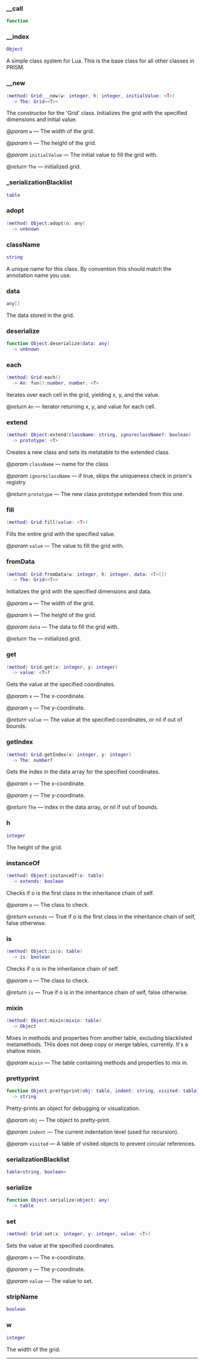 
### __call


```lua
function
```

### __index


```lua
Object
```

 A simple class system for Lua. This is the base class for all other classes in PRISM.

### __new


```lua
(method) Grid:__new(w: integer, h: integer, initialValue: <T>)
  -> The: Grid<<T>>
```

 The constructor for the 'Grid' class.
 Initializes the grid with the specified dimensions and initial value.

@*param* `w` — The width of the grid.

@*param* `h` — The height of the grid.

@*param* `initialValue` — The initial value to fill the grid with.

@*return* `The` — initialized grid.

### _serializationBlacklist


```lua
table
```

### adopt


```lua
(method) Object:adopt(o: any)
  -> unknown
```

### className


```lua
string
```

A unique name for this class. By convention this should match the annotation name you use.

### data


```lua
any[]
```

The data stored in the grid.

### deserialize


```lua
function Object.deserialize(data: any)
  -> unknown
```

### each


```lua
(method) Grid:each()
  -> An: fun():number, number, <T>
```

 Iterates over each cell in the grid, yielding x, y, and the value.

@*return* `An` — iterator returning x, y, and value for each cell.

### extend


```lua
(method) Object:extend(className: string, ignoreclassName?: boolean)
  -> prototype: <T>
```

 Creates a new class and sets its metatable to the extended class.

@*param* `className` — name for the class

@*param* `ignoreclassName` — if true, skips the uniqueness check in prism's registry

@*return* `prototype` — The new class prototype extended from this one.

### fill


```lua
(method) Grid:fill(value: <T>)
```

 Fills the entire grid with the specified value.

@*param* `value` — The value to fill the grid with.

### fromData


```lua
(method) Grid:fromData(w: integer, h: integer, data: <T>[])
  -> The: Grid<<T>>
```

 Initializes the grid with the specified dimensions and data.

@*param* `w` — The width of the grid.

@*param* `h` — The height of the grid.

@*param* `data` — The data to fill the grid with.

@*return* `The` — initialized grid.

### get


```lua
(method) Grid:get(x: integer, y: integer)
  -> value: <T>?
```

 Gets the value at the specified coordinates.

@*param* `x` — The x-coordinate.

@*param* `y` — The y-coordinate.

@*return* `value` — The value at the specified coordinates, or nil if out of bounds.

### getIndex


```lua
(method) Grid:getIndex(x: integer, y: integer)
  -> The: number?
```

 Gets the index in the data array for the specified coordinates.

@*param* `x` — The x-coordinate.

@*param* `y` — The y-coordinate.

@*return* `The` — index in the data array, or nil if out of bounds.

### h


```lua
integer
```

The height of the grid.

### instanceOf


```lua
(method) Object:instanceOf(o: table)
  -> extends: boolean
```

 Checks if o is the first class in the inheritance chain of self.

@*param* `o` — The class to check.

@*return* `extends` — True if o is the first class in the inheritance chain of self, false otherwise.

### is


```lua
(method) Object:is(o: table)
  -> is: boolean
```

 Checks if o is in the inheritance chain of self.

@*param* `o` — The class to check.

@*return* `is` — True if o is in the inheritance chain of self, false otherwise.

### mixin


```lua
(method) Object:mixin(mixin: table)
  -> Object
```

 Mixes in methods and properties from another table, excluding blacklisted metamethods.
 THis does not deep copy or merge tables, currently. It's a shallow mixin.

@*param* `mixin` — The table containing methods and properties to mix in.

### prettyprint


```lua
function Object.prettyprint(obj: table, indent: string, visited: table)
  -> string
```

 Pretty-prints an object for debugging or visualization.

@*param* `obj` — The object to pretty-print.

@*param* `indent` — The current indentation level (used for recursion).

@*param* `visited` — A table of visited objects to prevent circular references.

### serializationBlacklist


```lua
table<string, boolean>
```

### serialize


```lua
function Object.serialize(object: any)
  -> table
```

### set


```lua
(method) Grid:set(x: integer, y: integer, value: <T>)
```

 Sets the value at the specified coordinates.

@*param* `x` — The x-coordinate.

@*param* `y` — The y-coordinate.

@*param* `value` — The value to set.

### stripName


```lua
boolean
```

### w


```lua
integer
```

The width of the grid.


---

